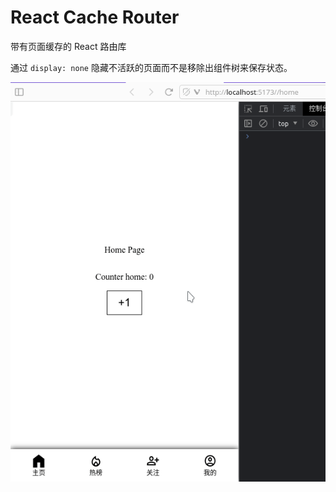 # React Cache Router

带有页面缓存的 React 路由库

通过 `display: none` 隐藏不活跃的页面而不是移除出组件树来保存状态。

![img](./screenshot/Peek%202023-09-21%2011-24.gif)
